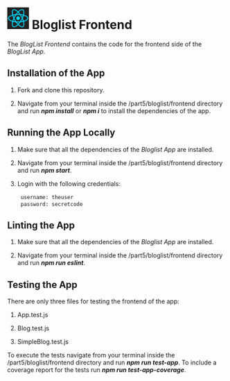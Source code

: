 <h1>
<img src="https://raw.githubusercontent.com/katerina-tziala/fullstackopen2019/master/documentation_images/react_logo.png" alt="react logo" width="50" height="50">
Bloglist Frontend<br/>
</h1>

The *BlogList Frontend* contains the code for the frontend side of the *BlogList App*. 


## Installation of the App

1. Fork and clone this repository.

2. Navigate from your terminal inside the /part5/bloglist/frontend directory and run ***npm install*** or ***npm i*** to install the dependencies of the app.


## Running the App Locally

1. Make sure that all the dependencies of the *Bloglist App* are installed.

2. Navigate from your terminal inside the /part5/bloglist/frontend directory and run ***npm start***.

3. Login with the following credentials:

        username: theuser
        password: secretcode


## Linting the App

1. Make sure that all the dependencies of the *Bloglist App* are installed.

2. Navigate from your terminal inside the /part5/bloglist/frontend directory and run ***npm run eslint***.


## Testing the App

There are only three files for testing the frontend of the app:

1. App.test.js

2. Blog.test.js

3. SimpleBlog.test.js


To execute the tests navigate from your terminal inside the /part5/bloglist/frontend directory and run ***npm run test-app***. To include a coverage report for the tests run ***npm run test-app-coverage***.